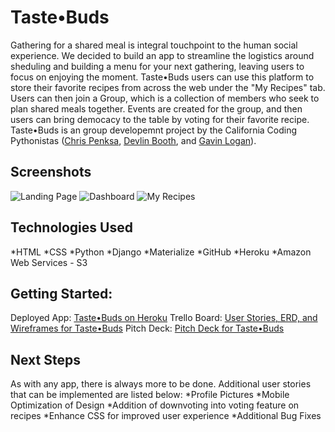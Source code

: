 # Taste•Buds
Gathering for a shared meal is integral touchpoint to the human social experience. We decided to build an app to streamline the logistics around sheduling and building a menu for your next gathering, leaving users to focus on enjoying the moment. 
Taste•Buds users can use this platform to store their favorite recipes from across the web under the "My Recipes" tab. Users can then join a Group, which is a collection of members who seek to plan shared meals together. Events are created for the group, and then users can bring democacy to the table by voting for their favorite recipe.
Taste•Buds is an group developemnt project by the California Coding Pythonistas ([Chris Penksa](https://github.com/cjpen), [Devlin Booth](https://github.com/adevlinb), and [Gavin Logan](https://github.com/Raconic)).

## Screenshots
![Landing Page](https://i.imgur.com/JMWj0Hd.png)
![Dashboard](https://i.imgur.com/9fc0rJT.png)
![My Recipes](https://i.imgur.com/2YKdcGM.png)


## Technologies Used

*HTML
*CSS
*Python
*Django
*Materialize
*GitHub
*Heroku
*Amazon Web Services - S3

## Getting Started:
Deployed App: [Taste•Buds on Heroku](https://taste--buds.herokuapp.com/)
Trello Board: [User Stories, ERD, and Wireframes for Taste•Buds](https://trello.com/b/WeQX8Q34/project-3-chris-dev-gavin)
Pitch Deck: [Pitch Deck for Taste•Buds](https://docs.google.com/presentation/d/1-OkVuCbA1mxGEotwqymSPxT0iRdhwywnUiN4Bp3qXAo/edit?usp=sharing)

## Next Steps
As with any app, there is always more to be done. Additional user stories that can be implemented are listed below:
*Profile Pictures
*Mobile Optimization of Design
*Addition of downvoting into voting feature on recipes
*Enhance CSS for improved user experience
*Additional Bug Fixes
